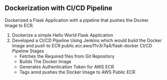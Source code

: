 ## Dockerization with CI/CD Pipeline
Dockerized a Flask Application with a pipeline that pushes the Docker Image to ECR.
 1.  Dockerize a simple Hello World Flask Application
 2.  Developed a CI/CD Pipeline Using Jenkins which would build the Docker Image and push to ECR public.ecr.aws/f1v3r7q4/flask-docker
     CI/CD Pipeline Stages
     - Fetches the Required files from Git Repository
     - Builds The Docker Image
     - Generates Authentication Token for AWS ECR
     - Tags annd pushes the Docker Image to AWS Public ECR

